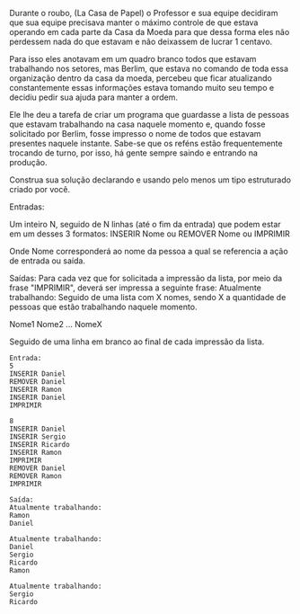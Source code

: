 Durante o roubo, (La Casa de Papel) o Professor e sua equipe decidiram que sua equipe precisava manter o máximo controle de que estava operando em cada parte da Casa da Moeda para que dessa forma eles não perdessem nada do que estavam e não deixassem de lucrar 1 centavo.

Para isso eles anotavam em um quadro branco todos que estavam trabalhando nos setores, mas Berlim, que estava no comando de toda essa organização dentro da casa da moeda, percebeu que ficar atualizando constantemente essas informações estava tomando muito seu tempo e decidiu pedir sua ajuda para manter a ordem.

Ele lhe deu a tarefa de criar um programa que guardasse a lista de pessoas que estavam trabalhando na casa naquele momento e, quando fosse solicitado por Berlim, fosse impresso o nome de todos que estavam presentes naquele instante. Sabe-se que os reféns estão frequentemente trocando de turno, por isso, há gente sempre saindo e entrando na produção.

Construa sua solução declarando e usando pelo menos um tipo estruturado criado por você.

Entradas:

Um inteiro N, seguido de N linhas (até o fim da entrada) que podem estar em um desses 3 formatos:
INSERIR Nome   ou      REMOVER Nome    ou     IMPRIMIR

Onde Nome corresponderá ao nome da pessoa a qual se referencia a ação de entrada ou saída.

Saídas:
Para cada vez que for solicitada a impressão da lista, por meio da frase "IMPRIMIR", deverá ser impressa a seguinte frase:
Atualmente trabalhando:
Seguido de uma lista com X nomes, sendo X a quantidade de pessoas que estão trabalhando naquele momento.

Nome1
Nome2
...
NomeX

Seguido de uma linha em branco ao final de cada impressão da lista.


```
Entrada: 
5
INSERIR Daniel
REMOVER Daniel
INSERIR Ramon
INSERIR Daniel
IMPRIMIR

8
INSERIR Daniel
INSERIR Sergio
INSERIR Ricardo
INSERIR Ramon
IMPRIMIR
REMOVER Daniel
REMOVER Ramon
IMPRIMIR
```

```
Saída:
Atualmente trabalhando:
Ramon
Daniel

Atualmente trabalhando:
Daniel
Sergio
Ricardo
Ramon

Atualmente trabalhando:
Sergio
Ricardo
```